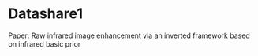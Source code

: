 # Datashare1
Paper: Raw infrared image enhancement via an inverted framework based on infrared basic prior

